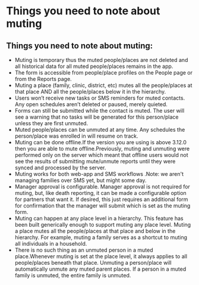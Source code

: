# Things you need to note about muting



## Things you need to note about muting:

* Muting is temporary thus the muted people/places are not deleted and all historical data for all muted people/places remains in the app.
* The form is accessible from people/place profiles on the People page or from the Reports page.
* Muting a place (family, clinic, district, etc) mutes all the people/places at that place AND all the people/places below it in the hierarchy.
* Users won’t receive new tasks or SMS reminders for muted contacts. Any open schedules aren’t deleted or paused, merely quieted.
* Forms can still be submitted while the contact is muted. The user will see a warning that no tasks will be generated for this person/place unless they are first unmuted.
* Muted people/places can be unmuted at any time. Any schedules the person/place was enrolled in will resume on track.
* Muting can be done offline.If the version you are using is above 3.12.0 then you are able to mute offline.Previously, muting and unmuting were performed only on the server which meant that offline users would not see the results of submitting mute/unmute reports until they were synced and processed by the server.
* Muting works for both web-app and SMS workflows .Note: we aren't managing families over SMS yet, but might some day.
* Manager approval is configurable. Manager approval is not required for muting, but, like death reporting, it can be made a configurable option for partners that want it. If desired, this just requires an additional form for confirmation that the manager will submit which is set as the muting form.
* Muting can happen at any place level in a hierarchy. This feature has been built generically enough to support muting any place level. Muting a place mutes all the people/places at that place and below in the hierarchy. For example, muting a family serves as a shortcut to muting all individuals in a household.
* There is no such thing as an unmuted person in a muted place.Whenever muting is set at the place level, it always applies to all people/places beneath that place. Unmuting a person/place will automatically unmute any muted parent places. If a person in a muted family is unmuted, the entire family is unmuted.
